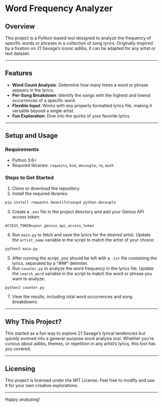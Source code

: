 # Word Frequency Analyzer

## Overview
This project is a Python-based tool designed to analyze the frequency of specific words or phrases in a collection of song lyrics. Originally inspired by a fixation on 21 Savage’s iconic adlibs, it can be adapted for any artist or text dataset.

---

## Features
- **Word Count Analysis**: Determine how many times a word or phrase appears in the lyrics.
- **Per-Song Breakdown**: Identify the songs with the highest and lowest occurrences of a specific word.
- **Flexible Input**: Works with any properly formatted lyrics file, making it versatile beyond a single artist.
- **Fun Exploration**: Dive into the quirks of your favorite lyrics.

---

## Setup and Usage
### Requirements
- Python 3.6+
- Required libraries: `requests`, `bs4`, `decouple`, `re`, `math`

### Steps to Get Started
1. Clone or download the repository.
2. Install the required libraries:
```bash
pip install requests beautifulsoup4 python-decouple
```
3. Create a `.env` file in the project directory and add your Genius API access token:
```
ACCESS_TOKEN=your_genius_api_access_token
```
4. Run `main.py` to fetch and save the lyrics for the desired artist. Update the `artist_name` variable in the script to match the artist of your choice:
```bash
python3 main.py
```
5. After running the script, you should be left with a `.txt` file containing the lyrics, separated by a "###" delimiter.
6. Run `counter.py` to analyze the word frequency in the lyrics file. Update the `search_word` variable in the script to match the word or phrase you want to analyze:
```bash
python3 counter.py
```
7. View the results, including total word occurrences and song breakdowns.

---

## Why This Project?
This started as a fun way to explore 21 Savage’s lyrical tendencies but quickly evolved into a general-purpose word analysis tool. Whether you’re curious about adlibs, themes, or repetition in any artist’s lyrics, this tool has you covered.

---

## Licensing
This project is licensed under the MIT License. Feel free to modify and use it for your own creative explorations.

---

Happy analyzing!


